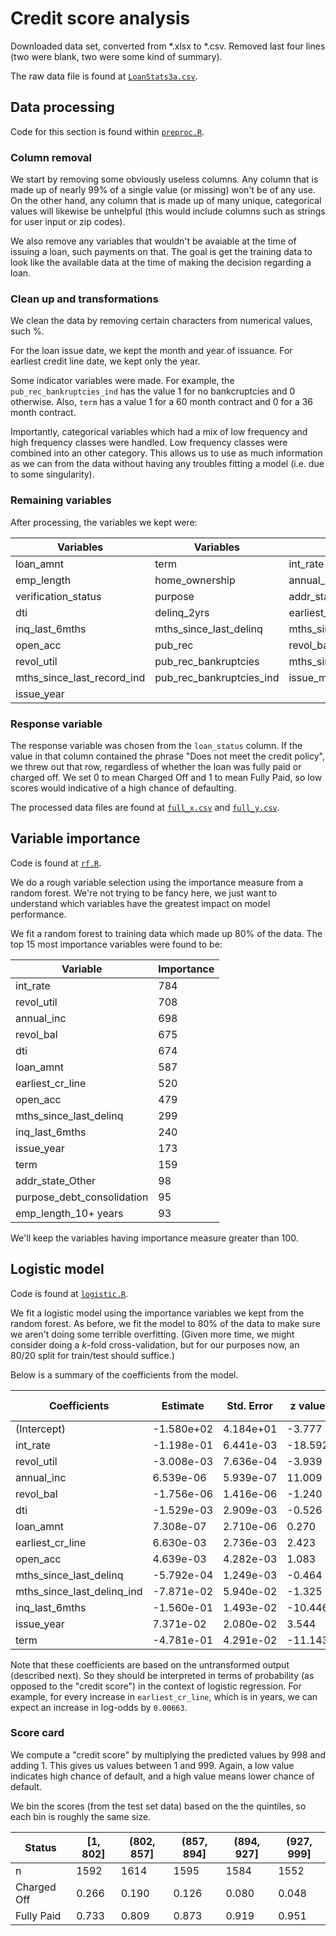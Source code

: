 # Credit score analysis

Downloaded data set, converted from \*.xlsx to \*.csv.
Removed last four lines (two were blank, two were some kind of summary).

The raw data file is found at [`LoanStats3a.csv`](LoanStats3a.csv).


## Data processing

Code for this section is found within [`preproc.R`](preproc.R).

### Column removal

We start by removing some obviously useless columns.
Any column that is made up of nearly 99% of a single value (or missing) won't be of any use.
On the other hand, any column that is made up of many unique, categorical values will likewise be unhelpful (this would include columns such as strings for user input or zip codes).

We also remove any variables that wouldn't be avaiable at the time of issuing a loan, such payments on that.
The goal is get the training data to look like the available data at the time of making the decision regarding a loan.

### Clean up and transformations

We clean the data by removing certain characters from numerical values, such %.

For the loan issue date, we kept the month and year of issuance.
For earliest credit line date, we kept only the year.

Some indicator variables were made.
For example, the `pub_rec_bankruptcies_ind` has the value 1 for no bankcruptcies and 0 otherwise.
Also, `term` has a value 1 for a 60 month contract and 0 for a 36 month contract.

Importantly, categorical variables which had a mix of low frequency and high frequency classes were handled.
Low frequency classes were combined into an other category.
This allows us to use as much information as we can from the data without having any troubles fitting a model (i.e. due to some singularity).

### Remaining variables

After processing, the variables we kept were:

Variables | Variables | Variables
--- | --- | ---
loan_amnt                  | term                     | int_rate
emp_length                 | home_ownership           | annual_inc
verification_status        | purpose                  | addr_state
dti                        | delinq_2yrs              | earliest_cr_line
inq_last_6mths             | mths_since_last_delinq   | mths_since_last_record
open_acc                   | pub_rec                  | revol_bal
revol_util                 | pub_rec_bankruptcies     | mths_since_last_delinq_ind
mths_since_last_record_ind | pub_rec_bankruptcies_ind | issue_month
issue_year                 |                          | 

### Response variable

The response variable was chosen from the `loan_status` column.
If the value in that column contained the phrase "Does not meet the credit policy", we threw out that row, regardless of whether the loan was fully paid or charged off.
We set 0 to mean Charged Off and 1 to mean Fully Paid, so low scores would indicative of a high chance of defaulting.

The processed data files are found at [`full_x.csv`](full_x.csv) and [`full_y.csv`](full_y.csv).


## Variable importance

Code is found at [`rf.R`](rf.R).

We do a rough variable selection using the importance measure from a random forest.
We're not trying to be fancy here, we just want to understand which variables have the greatest impact on model performance.

We fit a random forest to training data which made up 80% of the data.
The top 15 most importance variables were found to be:

Variable | Importance
--- | ---
int_rate                   | 784
revol_util                 | 708
annual_inc                 | 698
revol_bal                  | 675
dti                        | 674
loan_amnt                  | 587
earliest_cr_line           | 520
open_acc                   | 479
mths_since_last_delinq     | 299
inq_last_6mths             | 240
issue_year                 | 173
term                       | 159
addr_state_Other           | 98
purpose_debt_consolidation | 95
emp_length_10+ years       | 93

We'll keep the variables having importance measure greater than 100.

## Logistic model

Code is found at [`logistic.R`](logistic.R).

We fit a logistic model using the importance variables we kept from the random forest.
As before, we fit the model to 80% of the data to make sure we aren't doing some terrible overfitting. (Given more time, we might consider doing a *k*-fold cross-validation, but for our purposes now, an 80/20 split for train/test should suffice.)

Below is a summary of the coefficients from the model.

Coefficients | Estimate | Std. Error | z value | Pr(>z) | How significant?
--- | --- | --- | --- | --- | ---
(Intercept)                | -1.580e+02 |  4.184e+01 |  -3.777 | 0.000159 | \*\*\*
int_rate                   | -1.198e-01 |  6.441e-03 | -18.592 |  < 2e-16 | \*\*\*
revol_util                 | -3.008e-03 |  7.636e-04 |  -3.939 | 8.18e-05 | \*\*\*
annual_inc                 |  6.539e-06 |  5.939e-07 |  11.009 |  < 2e-16 | \*\*\*
revol_bal                  | -1.756e-06 |  1.416e-06 |  -1.240 | 0.214871 |
dti                        | -1.529e-03 |  2.909e-03 |  -0.526 | 0.599177 |
loan_amnt                  |  7.308e-07 |  2.710e-06 |   0.270 | 0.787422 |
earliest_cr_line           |  6.630e-03 |  2.736e-03 |   2.423 | 0.015389 | \*
open_acc                   |  4.639e-03 |  4.282e-03 |   1.083 | 0.278641 |
mths_since_last_delinq     | -5.792e-04 |  1.249e-03 |  -0.464 | 0.642763 |
mths_since_last_delinq_ind | -7.871e-02 |  5.940e-02 |  -1.325 | 0.185102 |
inq_last_6mths             | -1.560e-01 |  1.493e-02 | -10.446 |  < 2e-16 | \*\*\*
issue_year                 |  7.371e-02 |  2.080e-02 |   3.544 | 0.000394 | \*\*\*
term                       | -4.781e-01 |  4.291e-02 | -11.143 |  < 2e-16 | \*\*\*

Note that these coefficients are based on the untransformed output (described next).
So they should be interpreted in terms of probability (as opposed to the "credit score") in the context of logistic regression.
For example, for every increase in `earliest_cr_line`, which is in years, we can expect an increase in log-odds by `0.00663`.

### Score card

We compute a "credit score" by multiplying the predicted values by 998 and adding 1.
This gives us values between 1 and 999.
Again, a low value indicates high chance of default, and a high value means lower chance of default.

We bin the scores (from the test set data) based on the the quintiles, so each bin is roughly the same size.

Status      | [1, 802] | (802, 857] | (857, 894] | (894, 927] | (927, 999]
--- | --- | --- | --- | --- | ---
n           | 1592  | 1614  | 1595  | 1584  | 1552
Charged Off | 0.266 | 0.190 | 0.126 | 0.080 | 0.048
Fully Paid  | 0.733 | 0.809 | 0.873 | 0.919 | 0.951
